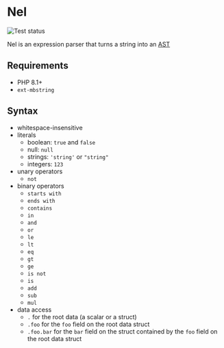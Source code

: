 # Nel

![Test status](https://github.com/bartfeenstra/nel/workflows/Test/badge.svg?branch=main)

Nel is an expression parser that turns a string into an [AST](https://en.wikipedia.org/wiki/Abstract_syntax_tree)

## Requirements
- PHP 8.1+
- `ext-mbstring`

## Syntax
- whitespace-insensitive
- literals
  - boolean: `true` and `false`
  - null: `null`
  - strings: `'string'` or `"string"`
  - integers: `123`
- unary operators
  - `not`
- binary operators
  - `starts with`
  - `ends with`
  - `contains`
  - `in`
  - `and`
  - `or`
  - `le`
  - `lt`
  - `eq`
  - `gt`
  - `ge`
  - `is not`
  - `is`
  - `add`
  - `sub`
  - `mul`
- data access
  - `.` for the root data (a scalar or a struct)
  - `.foo` for the `foo` field on the root data struct
  - `.foo.bar` for the `bar` field on the struct contained by the `foo` field on the root data struct